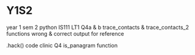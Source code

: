 # Y1S2
year 1 sem 2 python 
IS111 LT1 Q4a & b trace_contacts & trace_contacts_2 functions
wrong & correct output for reference

.hack() code clinic Q4 is_panagram function
